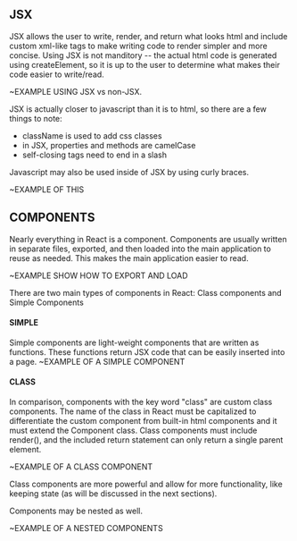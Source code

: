 ## JSX
 JSX allows the user to write, render, and return what looks html and include custom xml-like tags to make writing code to render simpler and more concise.  Using JSX is not manditory -- the actual html code is generated using createElement, so it is up to the user to determine what makes their code easier to write/read.
 
 ~EXAMPLE USING JSX vs non-JSX.
 
 JSX is actually closer to javascript than it is to html, so there are a few things to note:
  * className is used to add css classes
  * in JSX, properties and methods are camelCase
  * self-closing tags need to end in a slash
 
 Javascript may also be used inside of JSX by using curly braces.
 
 ~EXAMPLE OF THIS

   
## COMPONENTS
 Nearly everything in React is a component.  Components are usually written in separate files, exported, and then loaded into the main application to reuse as needed.  This makes the main application easier to read.
 
 ~EXAMPLE SHOW HOW TO EXPORT AND LOAD
 
There are two main types of components in React: Class components and Simple Components
#### SIMPLE
 Simple components are light-weight components that are written as functions.  These functions return JSX code that can be easily inserted into a page.
 ~EXAMPLE OF A SIMPLE COMPONENT
#### CLASS
 In comparison, components with the key word "class" are custom class components.  The name of the class in React must be capitalized to differentiate the custom component from built-in html components and it must extend the Component class. Class components must include render(), and the included return statement can only return a single parent element.
 
 ~EXAMPLE OF A CLASS COMPONENT
 
 Class components are more powerful and allow for more functionality, like keeping state (as will be discussed in the next sections).
 
Components may be nested as well.

~EXAMPLE OF A NESTED COMPONENTS
 

 
